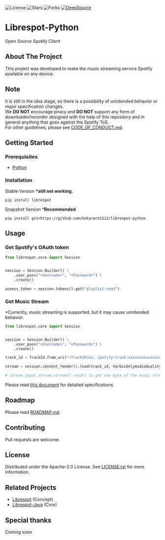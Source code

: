 ![License](https://img.shields.io/github/license/kokarare1212/librespot-python.svg)
![Stars](https://img.shields.io/github/stars/kokarare1212/librespot-python.svg)
![Forks](https://img.shields.io/github/forks/kokarare1212/librespot-python.svg)
[![DeepSource](https://deepsource.io/gh/kokarare1212/librespot-python.svg/?label=active+issues&show_trend=true)](https://deepsource.io/gh/kokarare1212/librespot-python/?ref=repository-badge)
# Librespot-Python
Open Source Spotify Client
## About The Project
This project was developed to make the music streaming service Spotify available on any device.
## Note
It is still in the idea stage, so there is a possibility of unintended behavior or major specification changes.  
We **DO NOT** encourage piracy and **DO NOT** support any form of downloader/recorder designed with the help of this repository and in general anything that goes against the Spotify ToS.  
For other guidelines, please see [CODE_OF_CONDUCT.md](https://github.com/kokarare1212/librespot-python/blob/main/CODE_OF_CONDUCT.md).
## Getting Started
### Prerequisites
* [Python](https://python.org/)
### Installation
Stable Version **\*still not working.**
```commandline
pip install librespot
```
Snapshot Version \***Recommended**
```commandline
pip install git+https://github.com/kokarare1212/librespot-python
```
## Usage
### Get Spotify's OAuth token
```python
from librespot.core import Session


session = Session.Builder() \
    .user_pass("<Username>", "<Password>") \
    .create()

aceess_token = session.tokens().get("playlist-read")
```
### Get Music Stream
\*Currently, music streaming is supported, but it may cause unintended behavior.
```python
from librespot.core import Session


session = Session.Builder() \
    .user_pass("<Username>", "<Password>") \
    .create()

track_id = TrackId.from_uri("<TrackID(ex, spotify:track:xxxxxxxxxxxxxxxxxxxxxx)>")

stream = session.content_feeder().load(track_id, VorbisOnlyAudioQuality(AudioQuality.AudioQuality.VERY_HIGH), False, None)

# stream.input_stream.stream().read() to get one byte of the music stream
```
Please read [this document](https://librespot-python.rtfd.io) for detailed specifications.
## Roadmap
Please read [ROADMAP.md](https://github.com/kokarare1212/librespot-python/blob/main/ROADMAP.md).
## Contributing
Pull requests are welcome.
## License
Distributed under the Apache-2.0 License. See [LICENSE.txt](https://github.com/kokarare1212/librespot-python/blob/main/LICENSE.txt) for more information.
## Related Projects
* [Librespot](https://github.com/librespot-org/librespot) (Concept)
* [Librespot-Java](https://github.com/librespot-org/librespot-java) (Core)
## Special thanks
Coming soon
